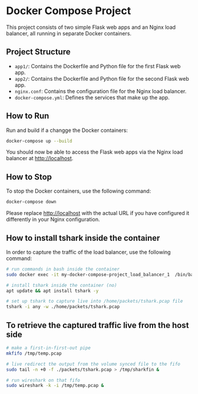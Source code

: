 # Docker Compose Project

This project consists of two simple Flask web apps and an Nginx load balancer, all running in separate Docker containers.

## Project Structure

- `app1/`: Contains the Dockerfile and Python file for the first Flask web app.
- `app2/`: Contains the Dockerfile and Python file for the second Flask web app.
- `nginx.conf`: Contains the configuration file for the Nginx load balancer.
- `docker-compose.yml`: Defines the services that make up the app.

## How to Run


Run and build if a changge the Docker containers:

```bash
docker-compose up --build
```

You should now be able to access the Flask web apps via the Nginx load balancer at <http://localhost>.

## How to Stop

To stop the Docker containers, use the following command:

```bash
docker-compose down
```


Please replace <http://localhost> with the actual URL if you have configured it differently in your Nginx configuration.


## How to install tshark inside the container

In order to capture the traffic of the load balancer, use the following command: 

```bash
# run commands in bash inside the container
sudo docker exec -it my-docker-compose-project_load_balancer_1  /bin/bash

# install tshark inside the container (no)
apt update && apt install tshark -y

# set up tshark to capture live into /home/packets/tshark.pcap file
tshark -i any -w ./home/packets/tshark.pcap

```

## To retrieve the captured traffic live from the host side

```bash
# make a first-in-first-out pipe
mkfifo /tmp/temp.pcap

# live redirect the output from the volume synced file to the fifo  
sudo tail -n +0 -f ./packets/tshark.pcap > /tmp/sharkfin &

# run wireshark on that fifo
sudo wireshark -k -i /tmp/temp.pcap &
```

